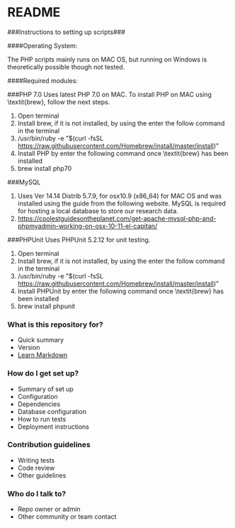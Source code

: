 # README #

###Instructions to setting up scripts###

####Operating System:

The PHP scripts mainly runs on MAC OS, but running on Windows is theoretically possible though not tested. 

####Required modules:

###PHP 7.0
Uses latest PHP 7.0 on MAC. To install PHP on MAC using \textit{brew}, follow the next steps.

1. Open terminal
2. Install brew, if it is not installed, by using the enter the follow command in the terminal
3. /usr/bin/ruby -e "$(curl -fsSL https://raw.githubusercontent.com/Homebrew/install/master/install)"
4. Install PHP by enter the following command once \textit{brew} has been installed
5. brew install php70

###MySQL
1. Uses Ver 14.14 Distrib 5.7.9, for osx10.9 (x86_64) for MAC OS and was installed using the guide from the following website. MySQL is required for hosting a local database to store our research data. 
2. https://coolestguidesontheplanet.com/get-apache-mysql-php-and-phpmyadmin-working-on-osx-10-11-el-capitan/

###PHPUnit
Uses PHPUnit 5.2.12 for unit testing.

1. Open terminal
2. Install brew, if it is not installed, by using the enter the follow command in the terminal
3. /usr/bin/ruby -e "\$(curl -fsSL https://raw.githubusercontent.com/Homebrew/install/master/install)"
4. Install PHPUnit by enter the following command once \textit{brew} has been installed
5. brew install phpunit

### What is this repository for? ###

* Quick summary
* Version
* [Learn Markdown](https://bitbucket.org/tutorials/markdowndemo)

### How do I get set up? ###

* Summary of set up
* Configuration
* Dependencies
* Database configuration
* How to run tests
* Deployment instructions

### Contribution guidelines ###

* Writing tests
* Code review
* Other guidelines

### Who do I talk to? ###

* Repo owner or admin
* Other community or team contact